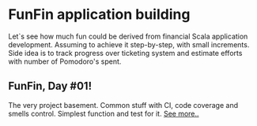 # FunFin application building
Let`s see how much fun could be derived from financial Scala application development.
Assuming to achieve it step-by-step, with small increments.
Side idea is to track progress over ticketing system and estimate efforts with number of Pomodoro's spent.

## FunFin, Day #01!
The very project basement. Common stuff with CI, code coverage and smells control.
Simplest function and test for it. [See more..](fun-fin/01-dummy-application.md)
